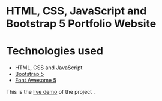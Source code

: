 # HTML, CSS, JavaScript and Bootstrap 5 Portfolio Website

# Technologies used

- HTML, CSS and JavaScript
- [Bootstrap 5](https://getbootstrap.com/docs/5.0/getting-started/introduction/)
- [Font Awesome 5](https://fontawesome.com/)

This is the [live demo](https://richiul.github.io/) of the project .
